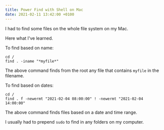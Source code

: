 ```yaml
---
title: Power Find with Shell on Mac
date: 2021-02-11 13:42:00 +0100
---
```




I had to find some files on the whole file system on my Mac.

Here what I've learned.

To find based on name:

```shell
cd /
find . -iname "*myfile*"
```

The above command finds from the root any file that contains `myfile` in the filename.

To find based on dates:

```shell
cd /
find . f -newermt "2021-02-04 08:00:00" ! -newermt "2021-02-04 14:00:00"
```

The above command finds files based on a date and time range.

I usually had to prepend `sudo` to find in any folders on my computer.